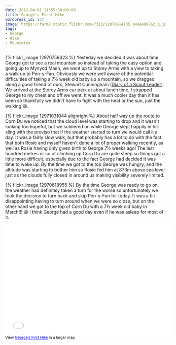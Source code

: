 ```yaml
---
date: 2012-04-01 11:55:38+00:00
title: George's First Hike
wordpress_id: 137
image: https://farm8.static.flickr.com/7313/12970614735_a49ee98762_q.jpg
tags:
- George
- Hike
- Mountains
---
```


{% flickr_image 12970759323 %}
Yesteday we decided it was about time George got to see a real mountain so instead of taking the
easy option and going up to Mynydd Maen, we went up to Storey Arms with a view to taking a walk up
to Pen-y-Fan. Obviously we were well aware of the potential difficulties of taking a 7½ week old
baby up a mountain, so we dragged along a good friend of ours, Stewart Cunningham
([Diary of a Scout Leader]). We arrived at the Storey Arms car park at about lunch time, I strapped
George to my chest and off we went. It was a much cooler day than it has been so thankfully we
didn't have to fight with the heat or the sun, just the walking :smiley:.

{% flickr_image 12971031044 alignright %}
About half way up the route to Corn Du we noticed that the cloud level was starting to drop and it
wasn't looking too hopeful, but we soldiered on while George slept happily in his sling with the
proviso that if the weather started to turn we would call it a day. It was a fairly slow walk, but
that probably has a lot to do with the fact that both Rosie and myself haven't done a lot of proper
walking recently, as well as Rosie having only given birth to George 7½ weeks ago! The last hundred
metres or so of climbing up Corn Du are quite steep so things got a little more difficult,
especially due to the fact George had decided it was time to wake up. By the time we got to the top
George was hungry, and the altitude was starting to bother him so Rosie fed him at 873m above sea
level just as the clouds fully closed in around us making visibility severely limited.

{% flickr_image 12970618955 %}
By the time George was ready to go on, the weather had definitely taken a turn for the worse so
unfortunately we took the decision to turn back and skip Pen-y-Fan for today. It was a bit
disappointing having to turn around when we were so close, but on the other hand we got to the top
of Corn Du with a 7½ week old baby in March!!! :smiley: I think George had a good day even if he
was asleep for most of it.

<iframe src="//maps.google.co.uk/maps/ms?msid=215094904436363903208.0004bc9c9ff4aa5f54060&amp;msa=0&amp;ie=UTF8&amp;t=h&amp;ll=51.877445,-3.441124&amp;spn=0.037091,0.090122&amp;z=13&amp;output=embed" height="350" width="525" frameborder="0" marginwidth="0" marginheight="0" scrolling="no" class="aligncentre" style="clear:left;"></iframe><br /><small class='aligncentre'>View <a style="color: #0000ff; text-align: left;" href="//maps.google.co.uk/maps/ms?msid=215094904436363903208.0004bc9c9ff4aa5f54060&amp;msa=0&amp;ie=UTF8&amp;t=h&amp;ll=51.877445,-3.441124&amp;spn=0.037091,0.090122&amp;z=13&amp;source=embed">George&#8217;s First Hike</a> in a larger map</small>

[Diary of a Scout Leader]: //diaryofascoutleader.blogspot.co.uk/ "Diary of a Scout Leader"